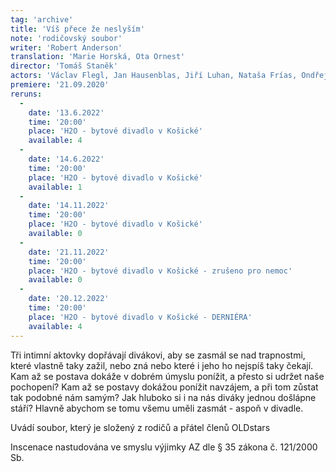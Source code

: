 ```yaml
---
tag: 'archive'
title: 'Víš přece že neslyším'
note: 'rodičovský soubor'
writer: 'Robert Anderson'
translation: 'Marie Horská, Ota Ornest'
director: 'Tomáš Staněk'
actors: 'Václav Flegl, Jan Hausenblas, Jiří Luhan, Nataša Frías, Ondřej Hausenblas, Markéta Luhanová/Lenka Mazlová, Ivana Helebrantová/Hana Košťálová, Tomáš Gsöllhofer a Martina Tylová/Táňa Gsöllhoferová'
premiere: '21.09.2020'
reruns:
  -
    date: '13.6.2022'
    time: '20:00'
    place: 'H2O - bytové divadlo v Košické'
    available: 4
  - 
    date: '14.6.2022'
    time: '20:00'
    place: 'H2O - bytové divadlo v Košické'
    available: 1
  -  
    date: '14.11.2022'
    time: '20:00'
    place: 'H2O - bytové divadlo v Košické'
    available: 0
  -  
    date: '21.11.2022'
    time: '20:00'
    place: 'H2O - bytové divadlo v Košické - zrušeno pro nemoc'
    available: 0
  -  
    date: '20.12.2022'
    time: '20:00'
    place: 'H2O - bytové divadlo v Košické - DERNIÉRA'
    available: 4
---
```

Tři intimní aktovky dopřávají divákovi, aby se zasmál se nad trapnostmi, které vlastně taky zažil, nebo zná nebo které i jeho ho nejspíš taky čekají. Kam až se postava dokáže v dobrém úmyslu ponížit, a přesto si udržet naše pochopení? Kam až se postavy dokážou ponížit navzájem, a při tom zůstat tak podobné nám samým? Jak hluboko si i na nás diváky jednou došlápne stáří? Hlavně abychom se tomu všemu uměli zasmát - aspoň v divadle.

Uvádí soubor, který je složený z rodičů a přátel členů OLDstars

Inscenace nastudována ve smyslu výjimky AZ dle § 35 zákona č. 121/2000 Sb.
